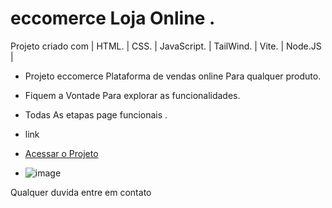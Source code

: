 # eccomerce Loja Online .
Projeto criado com | HTML. | CSS. | JavaScript. | TailWind. | Vite. | Node.JS |
 - Projeto eccomerce Plataforma de vendas online  Para qualquer produto.
 - Fiquem a Vontade Para explorar as funcionalidades.
 - Todas As etapas  page funcionais .

- link
- [Acessar o Projeto](https://felipefonteslisboa.github.io/eccomerce/)
- ![image](https://github.com/FelipeFontesLisboa/eccomerce/assets/140672254/e1816298-6baa-4230-a456-348a522c6c9c)


Qualquer duvida entre em contato 
